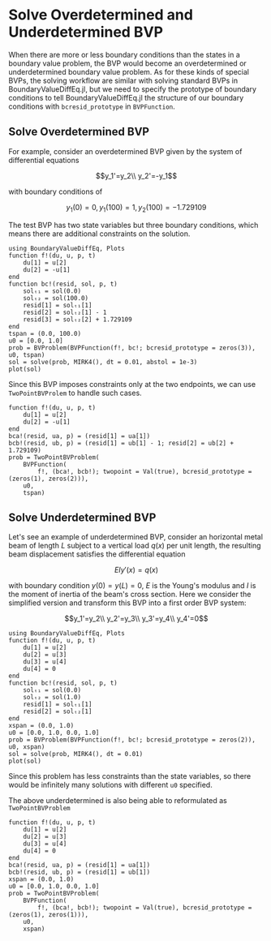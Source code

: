 # Solve Overdetermined and Underdetermined BVP

When there are more or less boundary conditions than the states in a boundary value problem, the BVP would become an overdetermined or underdetermined boundary value problem. As for these kinds of special BVPs, the solving workflow are similar with solving standard BVPs in BoundaryValueDiffEq.jl, but we need to specify the prototype of boundary conditions to tell BoundaryValueDiffEq.jl the structure of our boundary conditions with `bcresid_prototype` in `BVPFunction`.

## Solve Overdetermined BVP

For example, consider an overdetermined BVP given by the system of differential equations

```math
y_1'=y_2\\
y_2'=-y_1
```

with boundary conditions of

```math
y_1(0)=0, y_1(100)=1, y_2(100) = -1.729109
```

The test BVP has two state variables but three boundary conditions, which means there are additional constraints on the solution.

```@example nlls_overdetermined
using BoundaryValueDiffEq, Plots
function f!(du, u, p, t)
    du[1] = u[2]
    du[2] = -u[1]
end
function bc!(resid, sol, p, t)
    solₜ₁ = sol(0.0)
    solₜ₂ = sol(100.0)
    resid[1] = solₜ₁[1]
    resid[2] = solₜ₂[1] - 1
    resid[3] = solₜ₂[2] + 1.729109
end
tspan = (0.0, 100.0)
u0 = [0.0, 1.0]
prob = BVProblem(BVPFunction(f!, bc!; bcresid_prototype = zeros(3)), u0, tspan)
sol = solve(prob, MIRK4(), dt = 0.01, abstol = 1e-3)
plot(sol)
```

Since this BVP imposes constraints only at the two endpoints, we can use `TwoPointBVProlem` to handle such cases.

```@example nlls_overdetermined
function f!(du, u, p, t)
    du[1] = u[2]
    du[2] = -u[1]
end
bca!(resid, ua, p) = (resid[1] = ua[1])
bcb!(resid, ub, p) = (resid[1] = ub[1] - 1; resid[2] = ub[2] + 1.729109)
prob = TwoPointBVProblem(
    BVPFunction(
        f!, (bca!, bcb!); twopoint = Val(true), bcresid_prototype = (zeros(1), zeros(2))),
    u0,
    tspan)
```

## Solve Underdetermined BVP

Let's see an example of underdetermined BVP, consider an horizontal metal beam of length $L$ subject to a vertical load $q(x)$ per unit length, the resulting beam displacement satisfies the differential equation

```math
EIy'(x)=q(x)
```

with boundary condition $y(0)=y(L)=0$, $E$ is the Young's modulus and $I$ is the moment of inertia of the beam's cross section. Here we consider the simplified version and transform this BVP into a first order BVP system:

```math
y_1'=y_2\\
y_2'=y_3\\
y_3'=y_4\\
y_4'=0
```

```@example nlls_underdetermined
using BoundaryValueDiffEq, Plots
function f!(du, u, p, t)
    du[1] = u[2]
    du[2] = u[3]
    du[3] = u[4]
    du[4] = 0
end
function bc!(resid, sol, p, t)
    solₜ₁ = sol(0.0)
    solₜ₂ = sol(1.0)
    resid[1] = solₜ₁[1]
    resid[2] = solₜ₂[1]
end
xspan = (0.0, 1.0)
u0 = [0.0, 1.0, 0.0, 1.0]
prob = BVProblem(BVPFunction(f!, bc!; bcresid_prototype = zeros(2)), u0, xspan)
sol = solve(prob, MIRK4(), dt = 0.01)
plot(sol)
```

Since this problem has less constraints than the state variables, so there would be infinitely many solutions with different `u0` specified.

The above underdetermined is also being able to reformulated as `TwoPointBVProblem`

```@example nlls_underdetermined
function f!(du, u, p, t)
    du[1] = u[2]
    du[2] = u[3]
    du[3] = u[4]
    du[4] = 0
end
bca!(resid, ua, p) = (resid[1] = ua[1])
bcb!(resid, ub, p) = (resid[1] = ub[1])
xspan = (0.0, 1.0)
u0 = [0.0, 1.0, 0.0, 1.0]
prob = TwoPointBVProblem(
    BVPFunction(
        f!, (bca!, bcb!); twopoint = Val(true), bcresid_prototype = (zeros(1), zeros(1))),
    u0,
    xspan)
```
